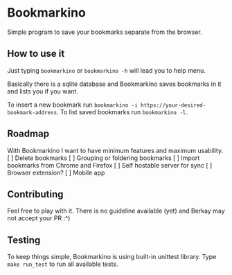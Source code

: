 # Bookmarkino
Simple program to save your bookmarks separate from the browser.

## How to use it
Just typing `bookmarkino` or `bookmarkino -h` will lead you to help menu.

Basically there is a sqlite database and Bookmarkino saves bookmarks in it and lists you if you want.

To insert a new bookmark run `bookmarkino -i https://your-desired-bookmark-address`. To list saved bookmarks run `bookmarkino -l`.

## Roadmap
With Bookmarkino I want to have minimum features and maximum usability.
[ ] Delete bookmarks
[ ] Grouping or foldering bookmarks
[ ] Import bookmarks from Chrome and Firefox
[ ] Self hostable server for sync
[ ] Browser extension?
[ ] Mobile app

## Contributing
Feel free to play with it. There is no guideline available (yet) and Berkay may not accept your PR :^)

## Testing
To keep things simple, Bookmarkino is using built-in unittest library. Type `make run_test` to run all available tests.
